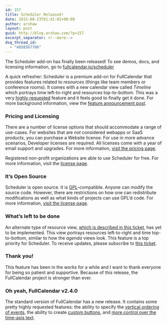 ```yaml
---
id: 157
title: Scheduler Released!
date: 2015-08-23T01:41:02+00:00
author: arshaw
layout: post
guid: http://blog.arshaw.com/?p=157
excerpt_separator: <!--more-->
dsq_thread_id:
  - "4058567706"
---
```

The Scheduler add-on has finally been released! To see demos, docs, and licensing information, go to [fullcalendar.io/scheduler](http://fullcalendar.io/scheduler/)<!--more-->

A quick refresher: Scheduler is a premium add-on for FullCalendar that provides features related to _resources_ (things like team members or conference rooms). It comes with a new calendar view called _Timeline_ which portrays time left-to-right and resources top-to-bottom. This was a very [highly requested](https://code.google.com/p/fullcalendar/issues/detail?id=150) feature and it feels good to finally get it done. For more background information, view the [feature announcement post](http://blog.arshaw.com/1/post/2015/02/timeline-and-other-news.html).

### Pricing and Licensing

There are a number of license options that should accommodate a range of use-cases. For websites that are _not_ considered webapps or SaaS products, you can purchase a Website license. For use in more advance scenarios, Developer licenses are required. All licenses come with a year of email support and upgrades. For more information, [visit the pricing page](http://fullcalendar.io/scheduler/purchase/).

Registered non-profit organizations are able to use Scheduler for free. For more information, visit the [license page](http://fullcalendar.io/scheduler/license/).

### It&#8217;s Open Source

Scheduler is open source. It is [GPL](http://www.gnu.org/licenses/gpl-3.0.en.html)-compatible. Anyone can modify the source code. However, there are restrictions on how one can redistribute modifications as well as what kinds of projects can use GPL&#8217;d code. For more information, [visit the license page](http://fullcalendar.io/scheduler/license/).

### What&#8217;s left to be done

An alternate type of resource view, [which is described in this ticket](https://code.google.com/p/fullcalendar/issues/detail?id=490), has yet to be implemented. This view portrays resources left-to-right and time top-to-bottom, similar to how the _agenda_ views look. This feature is a top priority for Scheduler. To receive updates, please subscribe to [this ticket](https://github.com/fullcalendar/fullcalendar-scheduler/issues/5).

### Thank you!

This feature has been in the works for a while and I want to thank everyone for being so patient and supportive. Because of this release, the FullCalendar project is stronger than ever.

### Oh yeah, FullCalendar v2.4.0

The standard version of FullCalendar has a new release. It contains some pretty highly requested features: the ability to specify the [vertical ordering of events](https://code.google.com/p/fullcalendar/issues/detail?id=364), the ability to create [custom buttons](https://code.google.com/p/fullcalendar/issues/detail?id=225), and [more control over the time-axis text](https://code.google.com/p/fullcalendar/issues/detail?id=946).